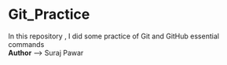 # Git_Practice
In this repository , I did some practice of Git and GitHub essential commands <br/>
<b>Author</b> --> Suraj Pawar

